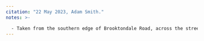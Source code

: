 ```yaml
---
citation: "22 May 2023, Adam Smith."
notes: >-

  - Taken from the southern edge of Brooktondale Road, across the street from Dalebrook (Mulk's Store) and in front of the former location of the Shurter House. The red building in the left foreground is Mills' Store ("The Old Postoffice"), Mills' Home is in the background on the northern side of the road.
---
```



